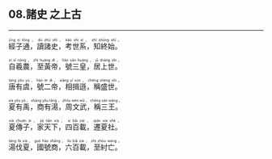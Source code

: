 ## 08.諸史 之上古
---
<div>

<p>
<ruby><rb> 經子通，讀諸史，考世系，知終始。 </rb> <rt>jīng  zi  tōng ， dú  zhū  shǐ ， kǎo  shì  xì ， zhī  zhōng  shǐ 。</rt></ruby><BR></P>

<p>
<ruby><rb> 自羲農，至黃帝，號三皇，居上世。 </rb> <rt>zì  xī  nóng ， zhì  huáng  dì ， hào  sān  huáng ， jū  shàng  shì 。</rt></ruby><BR></P>

<p>
<ruby><rb> 唐有虞，號二帝，相揖遜，稱盛世。 </rb> <rt>táng  yǒu  yú ， hào  èr  dì ， xiāng  yī  xùn ， chēng  shèng  shì 。</rt></ruby><BR></P>

<p>
<ruby><rb> 夏有禹，商有湯，周文武，稱三王。 </rb> <rt>xià  yǒu  yǔ ， shāng  yǒu  tāng ， zhōu  wén  wǔ ， chēng  sān  wáng 。</rt></ruby><BR></P>

<p>
<ruby><rb> 夏傳子，家天下，四百載，遷夏社。 </rb> <rt>xià  chuán  zi ， jiā  tiān  xià ， sì  bǎi  zài ， qiān  xià  shè 。</rt></ruby><BR></P>

<p>
<ruby><rb> 湯伐夏，國號商，六百載，至紂亡。 </rb> <rt>tāng  fá  xià ， guó  hào  shāng ， liù  bǎi  zài ， zhì  zhòu  wáng 。</rt></ruby><BR></P>

</div>
